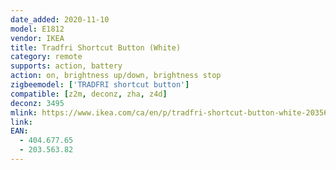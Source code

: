 ```yaml
---
date_added: 2020-11-10
model: E1812
vendor: IKEA
title: Tradfri Shortcut Button (White)
category: remote
supports: action, battery
action: on, brightness up/down, brightness stop
zigbeemodel: ['TRADFRI shortcut button']
compatible: [z2m, deconz, zha, z4d]
deconz: 3495
mlink: https://www.ikea.com/ca/en/p/tradfri-shortcut-button-white-20356382/
link: 
EAN: 
  - 404.677.65
  - 203.563.82
---
```


